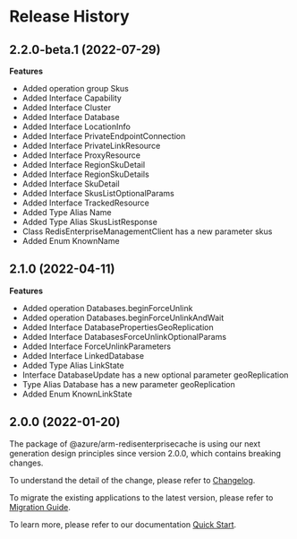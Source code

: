 # Release History
    
## 2.2.0-beta.1 (2022-07-29)
    
**Features**

  - Added operation group Skus
  - Added Interface Capability
  - Added Interface Cluster
  - Added Interface Database
  - Added Interface LocationInfo
  - Added Interface PrivateEndpointConnection
  - Added Interface PrivateLinkResource
  - Added Interface ProxyResource
  - Added Interface RegionSkuDetail
  - Added Interface RegionSkuDetails
  - Added Interface SkuDetail
  - Added Interface SkusListOptionalParams
  - Added Interface TrackedResource
  - Added Type Alias Name
  - Added Type Alias SkusListResponse
  - Class RedisEnterpriseManagementClient has a new parameter skus
  - Added Enum KnownName
    
    
## 2.1.0 (2022-04-11)
    
**Features**

  - Added operation Databases.beginForceUnlink
  - Added operation Databases.beginForceUnlinkAndWait
  - Added Interface DatabasePropertiesGeoReplication
  - Added Interface DatabasesForceUnlinkOptionalParams
  - Added Interface ForceUnlinkParameters
  - Added Interface LinkedDatabase
  - Added Type Alias LinkState
  - Interface DatabaseUpdate has a new optional parameter geoReplication
  - Type Alias Database has a new parameter geoReplication
  - Added Enum KnownLinkState
    
    
## 2.0.0 (2022-01-20)

The package of @azure/arm-redisenterprisecache is using our next generation design principles since version 2.0.0, which contains breaking changes.

To understand the detail of the change, please refer to [Changelog](https://aka.ms/js-track2-changelog).

To migrate the existing applications to the latest version, please refer to [Migration Guide](https://aka.ms/js-track2-migration-guide).

To learn more, please refer to our documentation [Quick Start](https://aka.ms/js-track2-quickstart).
